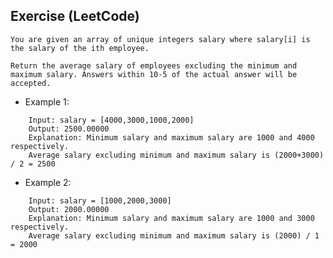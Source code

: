 ## Exercise (LeetCode)

`You are given an array of unique integers salary where salary[i] is the salary of the ith employee.`

`Return the average salary of employees excluding the minimum and maximum salary. Answers within 10-5 of the actual answer will be accepted.`

 

* Example 1:
```
	Input: salary = [4000,3000,1000,2000]
	Output: 2500.00000
	Explanation: Minimum salary and maximum salary are 1000 and 4000 respectively.
	Average salary excluding minimum and maximum salary is (2000+3000) / 2 = 2500
```
* Example 2:
```
	Input: salary = [1000,2000,3000]
	Output: 2000.00000
	Explanation: Minimum salary and maximum salary are 1000 and 3000 respectively.
	Average salary excluding minimum and maximum salary is (2000) / 1 = 2000
```
